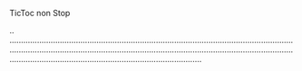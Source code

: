 TicToc non Stop

..
............................................................................................................................................................................................................................................................................................................................................